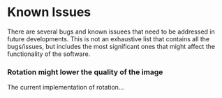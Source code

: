 # Known Issues

There are several bugs and known issuees that need to be addressed in future developments. This is not an exhaustive list that contains all the bugs/issues, but includes the most significant ones that might affect the functionality of the software.

### Rotation might lower the quality of the image

The current implementation of rotation...
